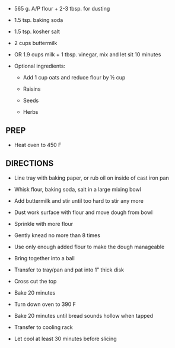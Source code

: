 - 565 g. A/P flour + 2-3 tbsp. for dusting

- 1.5 tsp. baking soda

- 1.5 tsp. kosher salt

- 2 cups buttermilk

- OR 1.9 cups milk + 1 tbsp. vinegar, mix and let sit 10 minutes

- Optional ingredients:

    - Add 1 cup oats and reduce flour by ½ cup

    - Raisins

    - Seeds

    - Herbs

## PREP

- Heat oven to 450 F

## DIRECTIONS

- Line tray with baking paper, or rub oil on inside of cast iron pan

- Whisk flour, baking soda, salt in a large mixing bowl

- Add buttermilk and stir until too hard to stir any more

- Dust work surface with flour and move dough from bowl

- Sprinkle with more flour

- Gently knead no more than 8 times

- Use only enough added flour to make the dough manageable

- Bring together into a ball

- Transfer to tray/pan and pat into 1” thick disk

- Cross cut the top

- Bake 20 minutes

- Turn down oven to 390 F

- Bake 20 minutes until bread sounds hollow when tapped

- Transfer to cooling rack

- Let cool at least 30 minutes before slicing
